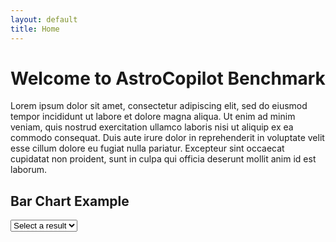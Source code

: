 ```yaml
---
layout: default
title: Home
---
```


# Welcome to AstroCopilot Benchmark

Lorem ipsum dolor sit amet, consectetur adipiscing elit, sed do eiusmod tempor incididunt ut labore et dolore magna aliqua. Ut enim ad minim veniam, quis nostrud exercitation ullamco laboris nisi ut aliquip ex ea commodo consequat. Duis aute irure dolor in reprehenderit in voluptate velit esse cillum dolore eu fugiat nulla pariatur. Excepteur sint occaecat cupidatat non proident, sunt in culpa qui officia deserunt mollit anim id est laborum.

## Bar Chart Example

<select id="file-selector">
  <option>Select a result</option>
</select>
<div id="chart-container">
  <canvas id="barChart"></canvas>
</div>

<script src="https://cdn.jsdelivr.net/npm/chart.js"></script>
<script>
    const basePath = "{{ site.baseurl }}/assets/data/";

    // Populate dropdown menu dynamically
    const dropdown = document.getElementById("file-selector");

    // If directory listing is enabled (optional: use file_list.json instead if needed)
    async function getFiles() {
        try {
            const response = await fetch(basePath);
            const text = await response.text();

            // Parse directory listing for JSON files
            const parser = new DOMParser();
            const htmlDoc = parser.parseFromString(text, "text/html");
            const links = htmlDoc.querySelectorAll("a");

            // Filter and add JSON files to dropdown
            links.forEach(link => {
                const fileName = link.getAttribute("href");
                if (fileName.endsWith(".json")) {
                    const option = document.createElement("option");
                    option.value = fileName;
                    option.textContent = fileName.replace(".json", "");
                    dropdown.appendChild(option);
                }
            });
        } catch (error) {
            console.error("Error fetching files:", error);
        }
    }

    getFiles();

    // Event listener for dropdown selection
    dropdown.addEventListener("change", function () {
        const selectedFile = dropdown.value;
        if (selectedFile !== "Select a result") {
            fetch(basePath + selectedFile)
                .then(response => response.json())
                .then(data => updateChart(data));
        }
    });

    function processJSON(json) {
        const metrics = {
            "direct_match": [],
            "fuzzy_match": [],
            "codebleu": [],
            "codebertscore": [],
            "codebertscore_rescaled": []
        };

        json.forEach(item => {
            item.result.forEach(result => {
                metrics.direct_match.push(result.direct_match ? 1 : 0);
                metrics.fuzzy_match.push(result.fuzzy_match);
                metrics.codebleu.push(result.codebleu.codebleu);
                metrics.codebertscore.push(result.codebertscore.F1);
                metrics.codebertscore_rescaled.push(result.codebertscore_rescaled.F1);
            });
        });

        return Object.fromEntries(
            Object.entries(metrics).map(([key, values]) => [
                key, values.reduce((sum, value) => sum + value, 0) / values.length
            ])
        );
    }

    function updateChart(data) {
        const ctx = document.getElementById("barChart").getContext("2d");
        const averages = processJSON(data);

        // Destroy existing chart if it exists
        if (window.currentChart) {
            window.currentChart.destroy();
        }

        // Create new chart with updated data
        window.currentChart = new Chart(ctx, {
            type: "bar",
            data: {
                labels: Object.keys(averages),
                datasets: [{
                    label: "Evaluation Metrics",
                    data: Object.values(averages),
                    backgroundColor: ["#348AC7", "#7474BF", "#56CCF2", "#2F80ED", "#BB6BD9"]
                }]
            },
            options: {
                responsive: true,
                plugins: {
                    legend: { display: true },
                    title: { display: true, text: "Evaluation Metrics Averages" }
                }
            }
        });
    }
</script>

